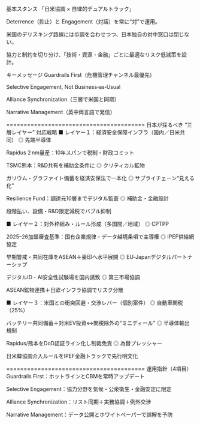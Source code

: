 基本スタンス
「日米協調 × 自律的デュアルトラック」

Deterrence（抑止）と Engagement（対話）を常に“対”で運用。

米国のデリスキング路線には歩調を合わせつつ、日本独自の対中窓口は閉じない。

協力と制約を切り分け、「技術・資源・金融」ごとに最適なリスク低減策を設計。

キーメッセージ
Guardrails First（危機管理チャンネル最優先）

Selective Engagement, Not Business‑as‑Usual

Alliance Synchronization（三層で米国と同期）

Narrative Management（英中両言語で発信）

========================================
日本が採るべき “三層レイヤー” 対応戦略
■ レイヤー１：経済安全保障インフラ（国内／日米共同）
◎ 先端半導体

Rapidus 2 nm量産：10年スパンで税制・財政コミット

TSMC熊本：R&D共有を補助金条件に
◎ クリティカル鉱物

ガリウム・グラファイト備蓄を経済安保法で一本化
◎ サプライチェーン“見える化”

Resilience Fund：調達元10層までデジタル監査
◎ 補助金・金融設計

段階払い、設備・R&D限定減税でバブル抑制

■ レイヤー２：対外枠組み・ルール形成（多国間／地域）
◎ CPTPP

2025–26加盟審査基準：国有企業規律・データ越境条項で主導権
◎ IPEF供給網協定

早期警戒・共同在庫をASEAN＋豪印へ水平展開
◎ EU‑Japanデジタルパートナーシップ

デジタルID・AI安全性試験場を国内誘致
◎ 第三市場協調

ASEAN鉱物連携＋日欧インフラ協調でリスク分散

■ レイヤー３：米国との衝突回避・交渉レバー（個別案件）
◎ 自動車関税（25%）

バッテリー共同備蓄＋対米EV投資↔関税除外の“ミニディール”
◎ 半導体輸出規制

Rapidus/熊本をDoD認証ライン化し制裁免責
◎ 為替プレッシャー

日米韓協調介入ルールをIPEF金融トラックで先行明文化

========================================
運用指針（4項目）
Guardrails First：ホットラインとCBMを常時アップデート

Selective Engagement：協力分野を気候・公衆衛生・金融安定に限定

Alliance Synchronization：リスト同期＋実務協調＋例外交渉

Narrative Management：データ公開とホワイトペーパーで誤解を予防